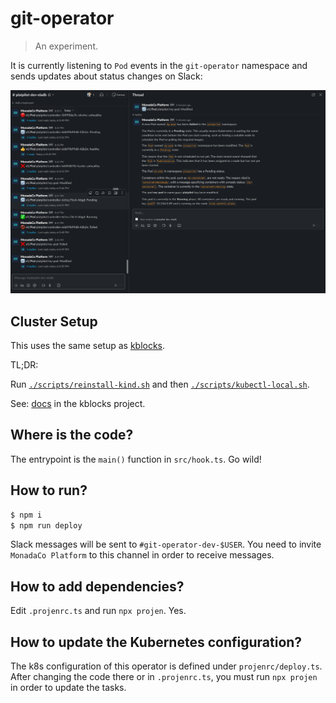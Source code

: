 # git-operator

> An experiment.

It is currently listening to `Pod` events in the `git-operator` namespace and sends updates about status changes
on Slack:

![alt text](screenshot.png)

## Cluster Setup

This uses the same setup as [kblocks](https://github.com/winglang/kblocks).

TL;DR:

Run
[`./scripts/reinstall-kind.sh`](https://github.com/winglang/kblocks/blob/main/scripts/reinstall-kind.sh)
and then
[`./scripts/kubectl-local.sh`](https://github.com/winglang/kblocks/blob/main/scripts/kubectl-local.sh).

See: [docs](https://github.com/winglang/kblocks/blob/main/docs/cluster.md) in the kblocks project.

## Where is the code?

The entrypoint is the `main()` function in `src/hook.ts`. Go wild!

## How to run?

```sh
$ npm i
$ npm run deploy
```

Slack messages will be sent to `#git-operator-dev-$USER`. You need to invite `MonadaCo Platform` to
this channel in order to receive messages.

## How to add dependencies?

Edit `.projenrc.ts` and run `npx projen`. Yes.

## How to update the Kubernetes configuration?

The k8s configuration of this operator is defined under `projenrc/deploy.ts`.
After changing the code there or in `.projenrc.ts`, you must run `npx projen` in order to update the tasks.

